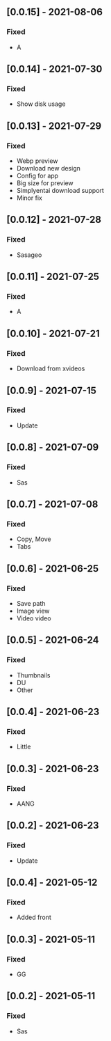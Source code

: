 ## [0.0.15] - 2021-08-06

### Fixed
-    A

## [0.0.14] - 2021-07-30

### Fixed
-    Show disk usage

## [0.0.13] - 2021-07-29

### Fixed
-    Webp preview
-    Download new design
-    Config for app
-    Big size for preview
-    Simplyentai download support
-    Minor fix

## [0.0.12] - 2021-07-28

### Fixed
-    Sasageo

## [0.0.11] - 2021-07-25

### Fixed
-    A

## [0.0.10] - 2021-07-21

### Fixed
-    Download from xvideos

## [0.0.9] - 2021-07-15

### Fixed
-    Update

## [0.0.8] - 2021-07-09

### Fixed
-    Sas

## [0.0.7] - 2021-07-08

### Fixed
-    Copy, Move
-    Tabs

## [0.0.6] - 2021-06-25

### Fixed
-    Save path
-    Image view
-    Video video

## [0.0.5] - 2021-06-24

### Fixed
-    Thumbnails
-    DU
-    Other

## [0.0.4] - 2021-06-23

### Fixed
-    Little

## [0.0.3] - 2021-06-23

### Fixed
-    AANG

## [0.0.2] - 2021-06-23

### Fixed
-    Update

## [0.0.4] - 2021-05-12

### Fixed
-    Added front

## [0.0.3] - 2021-05-11

### Fixed
-    GG

## [0.0.2] - 2021-05-11

### Fixed
-    Sas

